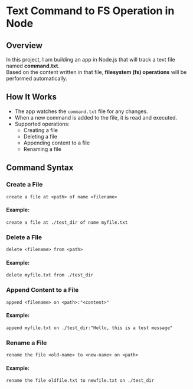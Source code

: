 # Text Command to FS Operation in Node

## Overview  
In this project, I am building an app in Node.js that will track a text file named **command.txt**.  
Based on the content written in that file, **filesystem (fs) operations** will be performed automatically.  

## How It Works  
- The app watches the `command.txt` file for any changes.  
- When a new command is added to the file, it is read and executed.  
- Supported operations:  
  - Creating a file  
  - Deleting a file  
  - Appending content to a file  
  - Renaming a file  

## Command Syntax  

### Create a File  
```plaintext
create a file at <path> of name <filename>
```
#### Example:  
```plaintext
create a file at ./test_dir of name myfile.txt
```

### Delete a File  
```plaintext
delete <filename> from <path>
```
#### Example:  
```plaintext
delete myfile.txt from ./test_dir
```

### Append Content to a File  
```plaintext
append <filename> on <path>:"<content>"
```
#### Example:  
```plaintext
append myfile.txt on ./test_dir:"Hello, this is a test message"
```

### Rename a File  
```plaintext
rename the file <old-name> to <new-name> on <path>
```
#### Example:  
```plaintext
rename the file oldfile.txt to newfile.txt on ./test_dir
```

